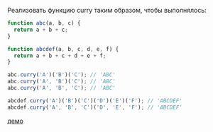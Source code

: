 Реализовать функцию curry таким образом, чтобы выполнялось:

```js
function abc(a, b, c) {
  return a + b + c;
}

function abcdef(a, b, c, d, e, f) {
  return a + b + c + d + e + f;
}

abc.curry('A')('B')('C'); // 'ABC'
abc.curry('A', 'B')('C'); // 'ABC'
abc.curry('A', 'B', 'C'); // 'ABC'

abcdef.curry('A')('B')('C')('D')('E')('F'); // 'ABCDEF'
abcdef.curry('A', 'B', 'C')('D', 'E', 'F'); // 'ABCDEF'
```

[демо](https://mirkfm.github.io/code-test-ostrovokru/curry/)